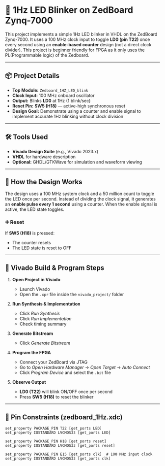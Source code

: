 # 🔴 1Hz LED Blinker on ZedBoard Zynq-7000

This project implements a simple 1Hz LED blinker in VHDL on the ZedBoard Zynq-7000. It uses a 100 MHz clock input to toggle **LD0 (pin T22)** once every second using an **enable-based counter** design (not a direct clock divider). This project is beginner friendly for FPGA as it only uses the PL(Programmable logic) of the Zedboard.

---

## 📦 Project Details

- **Top Module:** `Zedboard_1HZ_LED_blink`
- **Clock Input:** 100 MHz onboard oscillator
- **Output:** Blinks **LD0** at 1Hz (1 blink/sec)
- **Reset Pin:** **SW5 (H18)** — active-high synchronous reset
- **Design Goal:** Demonstrate using a counter and enable signal to implement accurate 1Hz blinking without clock division

---

## 🛠️ Tools Used

- **Vivado Design Suite** (e.g., Vivado 2023.x)
- **VHDL** for hardware description
- **Optional:** GHDL/GTKWave for simulation and waveform viewing

---
## 📐 How the Design Works

The design uses a 100 MHz system clock and a 50 million count to toggle the LED once per second. Instead of dividing the clock signal, it generates an **enable pulse every 1 second** using a counter. When the enable signal is active, the LED state toggles.

### ➕ Reset

If **SW5 (H18)** is pressed:
- The counter resets
- The LED state is reset to OFF

---

## 🔌 Vivado Build & Program Steps

1. **Open Project in Vivado**
   - Launch Vivado
   - Open the `.xpr` file inside the `vivado_project/` folder

2. **Run Synthesis & Implementation**
   - Click *Run Synthesis*
   - Click *Run Implementation*
   - Check timing summary

3. **Generate Bitstream**
   - Click *Generate Bitstream*

4. **Program the FPGA**
   - Connect your ZedBoard via JTAG
   - Go to *Open Hardware Manager* → *Open Target* → *Auto Connect*
   - Click *Program Device* and select the `.bit` file

5. **Observe Output**
   - **LD0 (T22)** will blink ON/OFF once per second
   - Press **SW5 (H18)** to reset the blinker

---

## 📄 Pin Constraints (zedboard_1Hz.xdc)

```xdc
set_property PACKAGE_PIN T22 [get_ports LED]
set_property IOSTANDARD LVCMOS33 [get_ports LED]

set_property PACKAGE_PIN H18 [get_ports reset]
set_property IOSTANDARD LVCMOS33 [get_ports reset]

set_property PACKAGE_PIN E15 [get_ports clk]  # 100 MHz input clock
set_property IOSTANDARD LVCMOS33 [get_ports clk]
